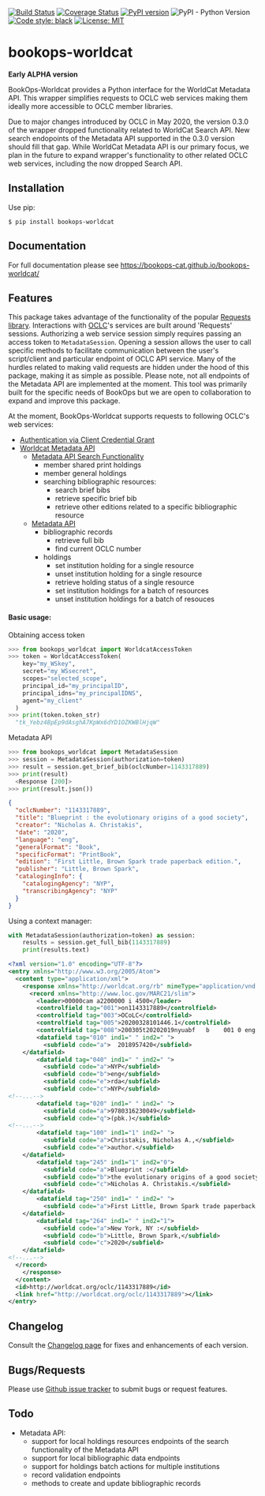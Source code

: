 [![Build Status](https://travis-ci.com/BookOps-CAT/bookops-worldcat.svg?branch=master)](https://travis-ci.com/BookOps-CAT/bookops-worldcat) [![Coverage Status](https://coveralls.io/repos/github/BookOps-CAT/bookops-worldcat/badge.svg?branch=master&service=github)](https://coveralls.io/github/BookOps-CAT/bookops-worldcat?branch=master) [![PyPI version](https://badge.fury.io/py/bookops-worldcat.svg)](https://badge.fury.io/py/bookops-worldcat) ![PyPI - Python Version](https://img.shields.io/pypi/pyversions/bookops-worldcat) [![Code style: black](https://img.shields.io/badge/code%20style-black-000000.svg)](https://github.com/psf/black) [![License: MIT](https://img.shields.io/badge/License-MIT-yellow.svg)](https://opensource.org/licenses/MIT)

# bookops-worldcat
**Early ALPHA version**


BookOps-Worldcat provides a Python interface for the WorldCat Metadata API.
This wrapper simplifies requests to OCLC web services making them ideally more accessible to OCLC member libraries.

Due to major changes introduced by OCLC in May 2020, the version 0.3.0 of the wrapper dropped functionality related to WorldCat Search API. New search endopoints of the Metadata API supported in the 0.3.0 version should fill that gap. While WorldCat Metadata API is our primary focus, we plan in the future to expand wrapper's functionality to other related OCLC web services, including the now dropped Search API.  

## Installation

Use pip:

`$ pip install bookops-worldcat`

## Documentation

For full documentation please see https://bookops-cat.github.io/bookops-worldcat/

## Features

This package takes advantage of the functionality of the popular [Requests library](https://requests.readthedocs.io/en/master/). Interactions with [OCLC](https://www.oclc.org/en/home.html)'s services are built around 'Requests' sessions. Authorizing a web service session simply requires passing an access token to `MetadataSession`. Opening a session allows the user to call specific methods to facilitate communication between the user's script/client and particular endpoint of OCLC API service. Many of the hurdles related to making valid requests are hidden under the hood of this package, making it as simple as possible.
Please note, not all endpoints of the Metadata API are implemented at the moment.  This tool was primarily built for the specific needs of BookOps but we are open to collaboration to expand and improve this package.

At the moment, BookOps-Worldcat supports requests to following OCLC's web services:

+ [Authentication via Client Credential Grant](https://www.oclc.org/developer/develop/authentication/oauth/client-credentials-grant.en.html)
+ [Worldcat Metadata API](https://www.oclc.org/developer/develop/web-services/worldcat-metadata-api.en.html)
    + [Metadata API Search Functionality](https://developer.api.oclc.org/wc-metadata-v1-1)
      + member shared print holdings
      + member general holdings
      + searching bibliographic resources:
        + search brief bibs
        + retrieve specific brief bib
        + retrieve other editions related to a specific bibliographic resource
    + [Metadata API](https://developer.api.oclc.org/wc-metadata)
      + bibliographic records
        + retrieve full bib
        + find current OCLC number
      + holdings
        + set institution holding for a single resource
        + unset institution holding for a single resource
        + retrieve holding status of a single resource
        + set institution holdings for a batch of resources
        + unset institution holdings for a batch of resouces


#### Basic usage:

Obtaining access token
```python
>>> from bookops_worldcat import WorldcatAccessToken
>>> token = WorldcatAccessToken(
    key="my_WSkey",
    secret="my_WSsecret",
    scopes="selected_scope",
    principal_id="my_principalID",
    principal_idns="my_principalIDNS",
    agent="my_client"
  )
>>> print(token.token_str)
  "tk_Yebz4BpEp9dAsghA7KpWx6dYD1OZKWBlHjqW"
```

Metadata API
```python
>>> from bookops_worldcat import MetadataSession
>>> session = MetadataSession(authorization=token)
>>> result = session.get_brief_bib(oclcNumber=1143317889)
>>> print(result)
  <Response [200]>
>>> print(result.json())
```
```json
{
  "oclcNumber": "1143317889",
  "title": "Blueprint : the evolutionary origins of a good society",
  "creator": "Nicholas A. Christakis",
  "date": "2020",
  "language": "eng",
  "generalFormat": "Book",
  "specificFormat": "PrintBook",
  "edition": "First Little, Brown Spark trade paperback edition.",
  "publisher": "Little, Brown Spark",
  "catalogingInfo": {
    "catalogingAgency": "NYP",
    "transcribingAgency": "NYP"
  }
}
```

Using a context manager:
```python
with MetadataSession(authorization=token) as session:
    results = session.get_full_bib(1143317889)
    print(results.text)
```
```xml
<?xml version="1.0" encoding="UTF-8"?>
<entry xmlns="http://www.w3.org/2005/Atom">
  <content type="application/xml">
    <response xmlns="http://worldcat.org/rb" mimeType="application/vnd.oclc.marc21+xml">
      <record xmlns="http://www.loc.gov/MARC21/slim">
        <leader>00000cam a2200000 i 4500</leader>
        <controlfield tag="001">on1143317889</controlfield>
        <controlfield tag="003">OCoLC</controlfield>
        <controlfield tag="005">20200328101446.1</controlfield>
        <controlfield tag="008">200305t20202019nyuabf   b    001 0 eng c</controlfield>
        <datafield tag="010" ind1=" " ind2=" ">
          <subfield code="a">  2018957420</subfield>
    </datafield>
        <datafield tag="040" ind1=" " ind2=" ">
          <subfield code="a">NYP</subfield>
          <subfield code="b">eng</subfield>
          <subfield code="e">rda</subfield>
          <subfield code="c">NYP</subfield>
<!--...-->
        <datafield tag="020" ind1=" " ind2=" ">
          <subfield code="a">9780316230049</subfield>
          <subfield code="q">(pbk.)</subfield>
<!--...-->
        <datafield tag="100" ind1="1" ind2=" ">
          <subfield code="a">Christakis, Nicholas A.,</subfield>
          <subfield code="e">author.</subfield>
    </datafield>
        <datafield tag="245" ind1="1" ind2="0">
          <subfield code="a">Blueprint :</subfield>
          <subfield code="b">the evolutionary origins of a good society /</subfield>
          <subfield code="c">Nicholas A. Christakis.</subfield>
    </datafield>
        <datafield tag="250" ind1=" " ind2=" ">
          <subfield code="a">First Little, Brown Spark trade paperback edition.</subfield>
    </datafield>
        <datafield tag="264" ind1=" " ind2="1">
          <subfield code="a">New York, NY :</subfield>
          <subfield code="b">Little, Brown Spark,</subfield>
          <subfield code="c">2020</subfield>
    </datafield>
<!--...-->
  </record>
    </response>
  </content>
  <id>http://worldcat.org/oclc/1143317889</id>
  <link href="http://worldcat.org/oclc/1143317889"></link>
</entry>
```

## Changelog

Consult the [Changelog page](https://bookops-cat.github.io/bookops-worldcat/changelog/) for fixes and enhancements of each version.

## Bugs/Requests

Please use [Github issue tracker](https://github.com/BookOps-CAT/bookops-worldcat/issues) to submit bugs or request features.

## Todo

+ Metadata API:
  + support for local holdings resources endpoints of the search functionality of the Metadata API
  + support for local bibliographic data endpoints
  + support for holdings batch actions for multiple institutions
  + record validation endpoints
  + methods to create and update bibliographic records